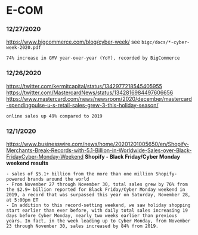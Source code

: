 # E-COM


### 12/27/2020
https://www.bigcommerce.com/blog/cyber-week/
see `bigc/docs/*-cyber-week-2020.pdf`
```
74% increase in GMV year-over-year (YoY), recorded by BigCommerce
```


### 12/26/2020
https://twitter.com/kermitcapital/status/1342977218545405955
https://twitter.com/MastercardNews/status/1342816984497606656
https://www.mastercard.com/news/newsroom/2020/december/mastercard-spendingpulse-u-s-retail-sales-grew-3-this-holiday-season/
```
online sales up 49% compared to 2019
```


### 12/1/2020
https://www.businesswire.com/news/home/20201201005650/en/Shopify-Merchants-Break-Records-with-5.1-Billion-in-Worldwide-Sales-over-Black-FridayCyber-Monday-Weekend
**Shopify - Black Friday/Cyber Monday weekend results**
```
- sales of $5.1+ billion from the more than one million Shopify-powered brands around the world
- From November 27 through November 30, total sales grew by 76% from the $2.9+ billion reported for Black Friday/Cyber Monday weekend in 2019, a record that was surpassed this year on Saturday, November 28, at 5:00pm ET
- In addition to this record-setting weekend, we saw holiday shopping start earlier than ever before, with daily total sales increasing 19 days before Cyber Monday, nearly two weeks earlier than previous years. In fact, in the week leading up to Cyber Monday, from November 23 through November 30, sales increased by 84% from 2019.
```

